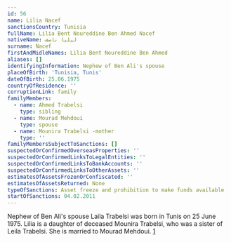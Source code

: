 ```yaml
---
id: 56
name: Lilia Nacef
sanctionsCountry: Tunisia
fullName: Lilia Bent Noureddine Ben Ahmed Nacef
nativeName: ليليا ناصف
surname: Nacef
firstAndMidleNames: Lilia Bent Noureddine Ben Ahmed
aliases: []
identifyingInformation: Nephew of Ben Ali's spouse
placeOfBirth: 'Tunisia, Tunis'
dateOfBirth: 25.06.1975
countryOfResidence: ''
corruptionLink: family
familyMembers:
  - name: Ahmed Trabelsi
    type: sibling
  - name: Mourad Mehdoui
    type: spouse
  - name: Mounira Trabelsi -mother
    type: ''
familyMembersSubjectToSanctions: []
suspectedOrConfirmedOverseasProperties: ''
suspectedOrConfirmedLinksToLegalEntities: ''
suspectedOrConfirmedLinksToBankAccounts: ''
suspectedOrConfirmedLinksToOtherAssets: ''
estimatesOfAssetsFrozenOrConfiscated: ''
estimatesOfAssetsReturned: None
typeOfSanctions: Asset freeze and prohibition to make funds available
startOfSanctions: 04.02.2011
---
```

Nephew of Ben Ali's spouse Laila Trabelsi was born in Tunis on 25 June 1975. 
Lilia is a daughter of deceased Mounira Trabelsi, who was a sister of Leila 
Trabelsi. She is married to Mourad Mehdoui. 
[1](https://eur-lex.europa.eu/legal-content/EN/TXT/?uri=CELEX:02011R0101-20170128)
